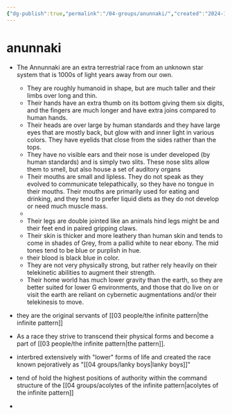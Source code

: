 ```yaml
---
{"dg-publish":true,"permalink":"/04-groups/anunnaki/","created":"2024-12-27T11:21:19.154-06:00","updated":"2025-10-25T21:30:36.324-05:00"}
---
```


# anunnaki
- The Annunnaki are an extra terrestrial race from an unknown star system that is 1000s of light years away from our own.  
	- They are roughly humanoid in shape, but are much taller and their limbs over long and thin.
	- Their hands have an extra thumb on its bottom giving them six digits, and the fingers are much longer and have extra joins compared to human hands.
	- Their heads are over large by human standards and they have large eyes that are mostly back, but glow with and inner light in various colors.  They have eyelids that close from the sides rather than the tops.
	- They have no visible ears and their nose is under developed (by human standards) and is simply two slits.  These nose slits allow them to smell, but also house a set of auditory organs
	- Their mouths are small and lipless.  They do not speak as they evolved to communicate telepathically, so they have no tongue in their mouths. Their mouths are primarily used for eating and drinking, and they tend to prefer liquid diets as they do not develop or need much muscle mass. 
	- 
	- Their legs are double jointed like an animals hind legs might be and their feet end in paired gripping claws. 
	- Their skin is thicker and more leathery than human skin and tends to come in shades of Grey, from a pallid white to near ebony.  The mid tones tend to be blue or purplish in hue.
	- their blood is black blue in color.
	- They are not very physically strong, but rather rely heavily on their telekinetic abilities to augment their strength.
	- Their home world has much lower gravity than the earth, so they are better suited for lower G environments, and those that do live on or visit the earth are reliant on cybernetic augmentations and/or their telekinesis to move.
	
- they are the original servants of [[03 people/the infinite pattern\|the infinite pattern]]
- As a race they strive to transcend their physical forms and become a part of [[03 people/the infinite pattern\|the pattern]].  
- interbred extensively with "lower" forms of life and created the race known pejoratively as "[[04 groups/lanky boys\|lanky boys]]"
- tend of hold the highest positions of authority within the command structure of the [[04 groups/acolytes of the infinite pattern\|acolytes of the infinite pattern]]
- 